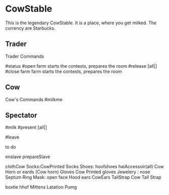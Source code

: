 # CowStable  

This is the legendary CowStable. It is a place, where you get milked.
The currency are Starbucks.

## Trader
Trader Commands

#status
#open farm starts the contests, prepares the room
#release [all|<Nickname>] 
#close farm farm starts the contests, prepares the room

## Cow 
Cow's Commands
#milkme

## Spectator
#milk <nickname>
#present [all|<Nickname>] 

#leave 


to do 


enslave 
prepareSlave

clothCow
Socks:CowPrinted Socks
Shoes: hoofshoes
haiAccessoir(all) Cow Horn  or eards (Cow horn)
Gloves Cow Printed gloves
Jewelery : nose Septum Ring
Mask: open face Hood
ears CowEars
TailStrap Cow Tail Strap

boxtie
hhof Mittens
Latation Pumg